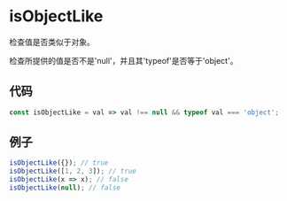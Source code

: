 # isObjectLike

检查值是否类似于对象。

检查所提供的值是否不是'null'，并且其'typeof'是否等于'object'。

## 代码

```js
const isObjectLike = val => val !== null && typeof val === 'object';
```

## 例子

```js
isObjectLike({}); // true
isObjectLike([1, 2, 3]); // true
isObjectLike(x => x); // false
isObjectLike(null); // false
```
